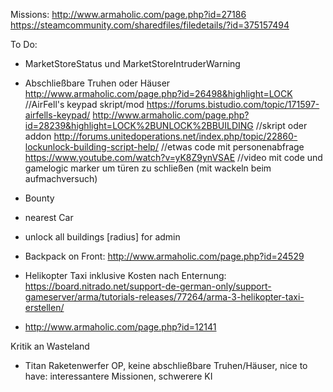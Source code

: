 Missions:
http://www.armaholic.com/page.php?id=27186
https://steamcommunity.com/sharedfiles/filedetails/?id=375157494



To Do:

-	MarketStoreStatus und MarketStoreIntruderWarning

-	Abschließbare Truhen oder Häuser
		http://www.armaholic.com/page.php?id=26498&highlight=LOCK		//AirFell's keypad skript/mod
		https://forums.bistudio.com/topic/171597-airfells-keypad/
		http://www.armaholic.com/page.php?id=28239&highlight=LOCK%2BUNLOCK%2BBUILDING		//skript oder addon
		http://forums.unitedoperations.net/index.php/topic/22860-lockunlock-building-script-help/		//etwas code mit personenabfrage
		https://www.youtube.com/watch?v=yK8Z9ynVSAE		//video mit code und gamelogic marker um türen zu schließen (mit wackeln beim aufmachversuch)

- Bounty
- nearest Car
- unlock all buildings [radius] for admin
- Backpack on Front: http://www.armaholic.com/page.php?id=24529
- Helikopter Taxi inklusive Kosten nach Enternung: https://board.nitrado.net/support-de-german-only/support-gameserver/arma/tutorials-releases/77264/arma-3-helikopter-taxi-erstellen/
- http://www.armaholic.com/page.php?id=12141
 

Kritik an Wasteland
-	Titan Raketenwerfer OP, keine abschließbare Truhen/Häuser, nice to have: interessantere Missionen, schwerere KI
